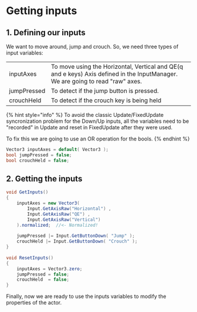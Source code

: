 # Getting inputs

## 1. Defining our inputs

We want to move around, jump and crouch. So, we need three types of input variables:

|  |  |
| :--- | :--- |
| inputAxes | To move using the Horizontal, Vertical and QE\(q and e keys\) Axis defined in the InputManager. We are going to read "raw" axes. |
| jumpPressed | To detect if the jump button is pressed. |
| crouchHeld | To detect if the crouch key is being held |

{% hint style="info" %}
To avoid the classic Update/FixedUpdate syncronization problem for the Down/Up inputs, all the variables need to be "recorded" in Update and reset in FixedUpdate after they were used.

To fix this we are going to use an OR operation for the bools.
{% endhint %}

```csharp
Vector3 inputAxes = default( Vector3 );
bool jumpPressed = false;
bool crouchHeld = false;
```

## 2. Getting the inputs

```csharp
void GetInputs()
{
    inputAxes = new Vector3( 
        Input.GetAxisRaw("Horizontal") ,
        Input.GetAxisRaw("QE") ,
        Input.GetAxisRaw("Vertical")
    ).normalized;  //<- Normalized!
    
    jumpPressed |= Input.GetButtonDown( "Jump" );
    crouchHeld |= Input.GetButtonDown( "Crouch" );
}  
    
void ResetInputs()
{
    inputAxes = Vector3.zero;        
    jumpPressed = false;
    crouchHeld  = false;
}
```

Finally, now we are ready to use the inputs variables to modify the properties of the actor.

